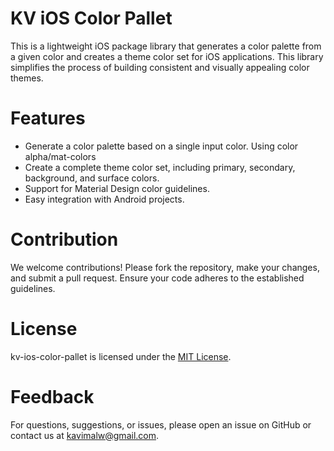 # KV iOS Color Pallet

This is a lightweight iOS package library that generates a color palette from a given color and creates a theme color set for iOS applications. 
This library simplifies the process of building consistent and visually appealing color themes.

# Features
* Generate a color palette based on a single input color. Using color alpha/mat-colors
* Create a complete theme color set, including primary, secondary, background, and surface colors.
* Support for Material Design color guidelines.
* Easy integration with Android projects.

# Contribution
We welcome contributions! Please fork the repository, make your changes, and submit a pull request. Ensure your code adheres to the established guidelines.

# License
kv-ios-color-pallet is licensed under the [MIT License](https://github.com/KvColorPallet/kv-ios-color-pallet-app/blob/main/LICENSE).

# Feedback
For questions, suggestions, or issues, please open an issue on GitHub or contact us at kavimalw@gmail.com.


